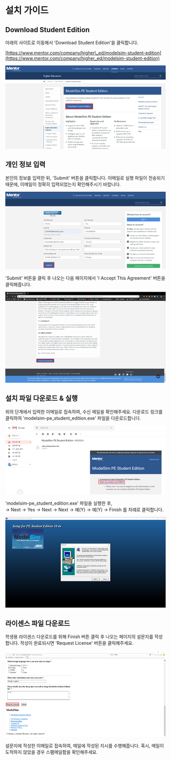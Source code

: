# 설치 가이드

## Download Student Edition

아래의 사이트로 이동해서 'Download Student Edition'을 클릭합니다.

[https://www.mentor.com/company/higher\_ed/modelsim-student-edition](https://www.mentor.com/company/higher_ed/modelsim-student-edition)

![](.gitbook/assets/image%20%281%29.png)

## 개인 정보 입력

본인의 정보를 입력한 뒤, 'Submit' 버튼을 클릭합니다. 이메일로 실행 파일이 전송되기 때문에, 이메일이 정확히 입력되었는지 확인해주시기 바랍니다.

![](.gitbook/assets/image%20%283%29.png)



'Submit' 버튼을 클릭 후 나오는 다음 페이지에서 'I Accept This Agreement' 버튼을 클릭해줍니다.

![](.gitbook/assets/image%20%282%29.png)



## 설치 파일 다운로드 & 실행 

위의 단계에서 입력한 이메일로 접속하여, 수신 메일을 확인해주세요. 다운로드 링크를 클릭하여 'modelsim-pe\_student\_edition.exe' 파일을 다운로드합니다.

![](.gitbook/assets/image%20%2815%29.png)



'modelsim-pe\_student\_edition.exe' 파일을 실행한 후,   
→ Next → Yes → Next → Next → 예\(Y\) → 예\(Y\) → Finish 를 차례로 클릭합니다.

![](.gitbook/assets/image%20%286%29.png)

## 라이센스 파일 다운로드 

학생용 라이센스 다운로드를 위해 Finish 버튼 클릭 후 나오는 페이지의 설문지를 작성합니다. 작성이 완료되시면 'Request License' 버튼을 클릭해주세요.

![](.gitbook/assets/image%20%2813%29.png)



설문지에 작성한 이메일로 접속하여, 메일에 작성된 지시를 수행해줍니다. 혹시, 메일이 도착하지 않았을 경우 스팸메일함을 확인해주세요. 







